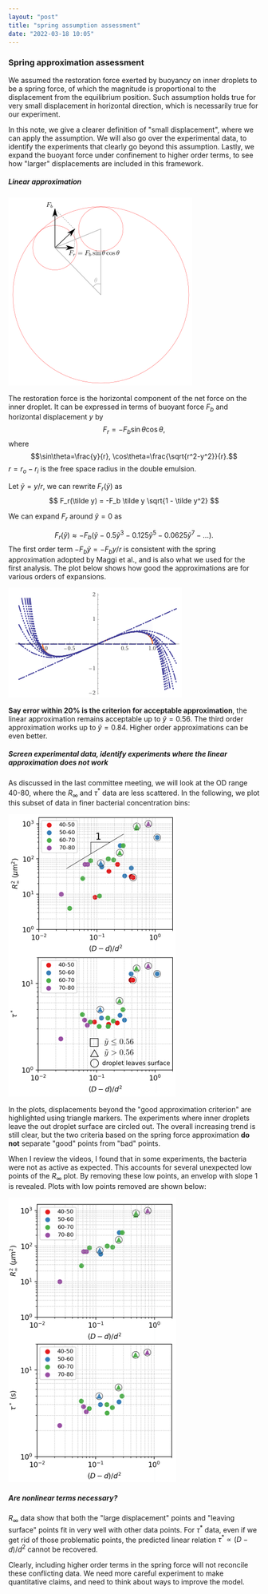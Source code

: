 ```yaml
---
layout: "post"
title: "spring assumption assessment"
date: "2022-03-18 10:05"
---
```


### Spring approximation assessment

We assumed the restoration force exerted by buoyancy on inner droplets to be a spring force, of which the magnitude is proportional to the displacement from the equilibrium position. Such assumption holds true for very small displacement in horizontal direction, which is necessarily true for our experiment.

In this note, we give a clearer definition of "small displacement", where we can apply the assumption. We will also go over the experimental data, to identify the experiments that clearly go beyond this assumption. Lastly, we expand the buoyant force under confinement to higher order terms, to see how "larger" displacements are included in this framework.

##### Linear approximation

![restoration force](../images/2022/03/restoration-force.png)

The restoration force is the horizontal component of the net force on the inner droplet. It can be expressed in terms of buoyant force $F_b$ and horizontal displacement $y$ by
$$
F_r = - F_b \sin\theta \cos\theta,
$$
where
$$\sin\theta=\frac{y}{r}, \cos\theta=\frac{\sqrt{r^2-y^2}}{r}.$$
$r=r_o-r_i$ is the free space radius in the double emulsion.

Let $\tilde y=y/r$, we can rewrite $F_r(\tilde y)$ as
$$
F_r(\tilde y) = -F_b \tilde y \sqrt{1 - \tilde y^2}
$$

We can expand $F_r$ around $\tilde y = 0$ as

$$
F_r(\tilde y) \approx -F_b (\tilde y - 0.5 \tilde y^3 - 0.125 \tilde y^5 - 0.0625 \tilde y^7 - ...).
$$
The first order term $-F_b \tilde y = -F_b y/r$ is consistent with the spring approximation adopted by Maggi et al., and is also what we used for the first analysis. The plot below shows how good the approximations are for various orders of expansions.

![expansion approx](../images/2022/03/expansion-approx.png)

**Say error within 20% is the criterion for acceptable approximation**, the linear approximation remains acceptable up to $\tilde y = 0.56$. The third order approximation works up to $\tilde y = 0.84$. Higher order approximations can be even better.

##### Screen experimental data, identify experiments where the linear approximation does not work

As discussed in the last committee meeting, we will look at the OD range 40-80, where the $R_\infty$ and $\tau^*$ data are less scattered. In the following, we plot this subset of data in finer bacterial concentration bins:

![OD 40-80 data](../images/2022/03/od-40-80-data.png)

In the plots, displacements beyond the "good approximation criterion" are highlighted using triangle markers. The experiments where inner droplets leave the out droplet surface are circled out. The overall increasing trend is still clear, but the two criteria based on the spring force approximation **do not** separate "good" points from "bad" points.

When I review the videos, I found that in some experiments, the bacteria were not as active as expected. This accounts for several unexpected low points of the $R_\infty$ plot. By removing these low points, an envelop with slope 1 is revealed. Plots with low points removed are shown below:

![low points removed](../images/2022/03/low-points-removed.png)

##### Are nonlinear terms necessary?

$R_\infty$ data show that both the "large displacement" points and "leaving surface" points fit in very well with other data points. For $\tau^*$ data, even if we get rid of those problematic points, the predicted linear relation $\tau^*\propto(D-d)/d^2$ cannot be recovered.

Clearly, including higher order terms in the spring force will not reconcile these conflicting data. We need more careful experiment to make quantitative claims, and need to think about ways to improve the model.

